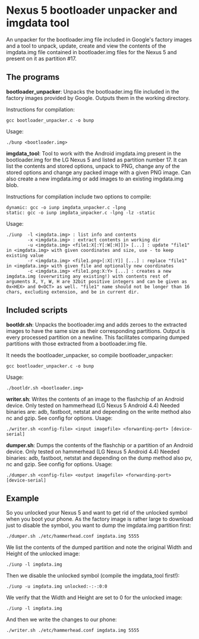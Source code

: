 # Nexus 5 bootloader unpacker and imgdata tool

An unpacker for the bootloader.img file included in Google's factory images and a tool to unpack, update, create and view the contents of the imgdata.img file contained in bootloader.img files for the Nexus 5 and present on it as partition #17.

## The programs
**bootloader_unpacker**: Unpacks the bootloader.img file included in the factory images provided by Google. Outputs them in the working directory.

Instructions for compilation: 
```
gcc bootloader_unpacker.c -o bunp
```

Usage: 
```
./bunp <bootloader.img>
```

**imgdata_tool**: Tool to work with the Android imgdata.img present in the bootloader.img for the LG Nexus 5 and listed as partition number 17. It can list the contents and stored options, unpack to PNG, change any of the stored options and change any packed image with a given PNG image. Can also create a new imgdata.img or add images to an existing imgdata.img blob.

Instructions for compilation include two options to compile: 

```
dynamic: gcc -o iunp imgdata_unpacker.c -lpng
static: gcc -o iunp imgdata_unpacker.c -lpng -lz -static
```

Usage:

```
./iunp  -l <imgdata.img> : list info and contents
        -x <imgdata.img> : extract contents in working dir
        -u <imgdata.img> <file1:X[:Y[:W[:H]]]> [...] : update "file1" in <imgdata.img> with given coordinates and size, use - to keep existing value
        -r <imgdata.img> <file1.png>[:X[:Y]] [...] : replace "file1" in <imgdata.img> with given file and optionally new coordinates
        -c <imgdata.img> <file1.png:X:Y> [...] : creates a new imgdata.img (overwriting any existing!) with contents rest of arguments X, Y, W, H are 32bit positive integers and can be given as 0x<HEX> and 0<OCT> as well. "file1" name should not be longer than 16 chars, excluding extension, and be in current dir.
```
## Included scripts
**bootldr.sh**: Unpacks the bootloader.img and adds zeroes to the extracted images to have the same size as their corresponding partitions. Output is every processed partition on a newline. This facilitates comparing dumped partitions with those extracted from a bootloader.img file.

It needs the bootloader_unpacker, so compile bootloader_unpacker: 

```
gcc bootloader_unpacker.c -o bunp
```

Usage:
```
./bootldr.sh <bootloader.img>
```

**writer.sh**: Writes the contents of an image to the flashchip of an Android device. Only tested on hammerhead (LG Nexus 5 Android 4.4)
Needed binaries are: adb, fastboot, netstat and depending on the write method also nc and gzip. See config for options.
Usage: 
```
./writer.sh <config-file> <input imagefile> <forwarding-port> [device-serial]
```

**dumper.sh**: Dumps the contents of the flashchip or a partition of an Android device. Only tested on hammerhead (LG Nexus 5 Android 4.4)
Needed binaries: adb, fastboot, netstat and depending on the dump method also pv, nc and gzip. See config for options.
Usage:
```
./dumper.sh <config-file> <output imagefile> <forwarding-port> [device-serial]
```


## Example
So you unlocked your Nexus 5 and want to get rid of the unlocked symbol when you boot your phone. As the factory image is rather large to download just to disable the symbol, you want to dump the imgdata.img partition first:

```
./dumper.sh ./etc/hammerhead.conf imgdata.img 5555
```

We list the contents of the dumped partition and note the original Width and Height of the unlocked image:
```
./iunp -l imgdata.img
```
Then we disable the unlocked symbol (compile the imgdata_tool first!):
```
./iunp -u imgdata.img unlocked:-:-:0:0
```

We verify that the Width and Height are set to 0 for the unlocked image:
```
./iunp -l imgdata.img
```
And then we write the changes to our phone:
```
./writer.sh ./etc/hammerhead.conf imgdata.img 5555
```
